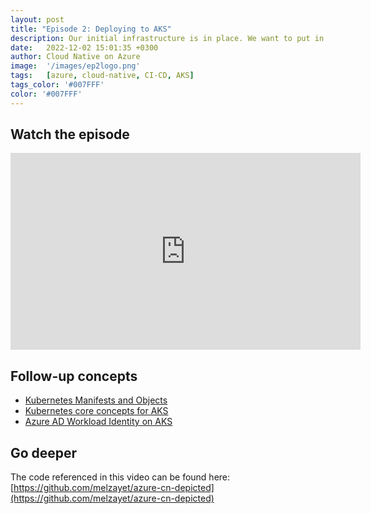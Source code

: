 ```yaml
---
layout: post
title: "Episode 2: Deploying to AKS"
description: Our initial infrastructure is in place. We want to put in a repeatable mechanism for deploying our app into Azure Kubernetes Service (AKS).
date:   2022-12-02 15:01:35 +0300
author: Cloud Native on Azure
image:  '/images/ep2logo.png'
tags:   [azure, cloud-native, CI-CD, AKS]
tags_color: '#007FFF'
color: '#007FFF'
---
```


## Watch the episode

<iframe width="560" height="315" src="https://www.youtube.com/embed/mIkMiU4F8Kw" title="Episode 2: Deploying to AKS" frameborder="0" allow="accelerometer; autoplay; clipboard-write; encrypted-media; gyroscope; picture-in-picture" allowfullscreen></iframe>

<br/>

## Follow-up concepts

* [Kubernetes Manifests and Objects](https://kubernetes.io/docs/concepts/overview/working-with-objects/kubernetes-objects/)
* [Kubernetes core concepts for AKS](https://learn.microsoft.com/en-us/azure/aks/concepts-clusters-workloads)
* [Azure AD Workload Identity on AKS](https://learn.microsoft.com/en-us/azure/aks/workload-identity-overview)

## Go deeper

The code referenced in this video can be found here: [https://github.com/melzayet/azure-cn-depicted](https://github.com/melzayet/azure-cn-depicted)
